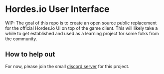 # Hordes.io User Interface
WIP: The goal of this repo is to create an open source public replacement for the official Hordes.io UI on top of the game client. 
This will likely take a while to get established and used as a learning project for some folks from the community.

## How to help out
For now, please join the small [discord server](http://https://discord.gg/jpYjGv7CTb) for this project.
